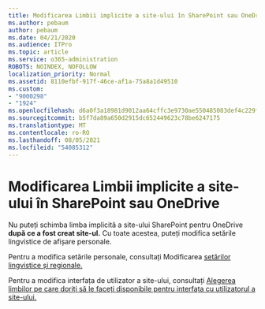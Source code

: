 ```yaml
---
title: Modificarea Limbii implicite a site-ului în SharePoint sau OneDrive
ms.author: pebaum
author: pebaum
ms.date: 04/21/2020
ms.audience: ITPro
ms.topic: article
ms.service: o365-administration
ROBOTS: NOINDEX, NOFOLLOW
localization_priority: Normal
ms.assetid: 8110efbf-917f-46ce-af1a-75a8a1d49510
ms.custom:
- "9000298"
- "1924"
ms.openlocfilehash: d6a0f3a18981d9012aa64cffc3e9730ae550485083def4c229f1b2235ff98403
ms.sourcegitcommit: b5f7da89a650d2915dc652449623c78be6247175
ms.translationtype: MT
ms.contentlocale: ro-RO
ms.lasthandoff: 08/05/2021
ms.locfileid: "54085312"
---
```

# <a name="change-the-default-site-language-in-sharepoint-or-onedrive"></a>Modificarea Limbii implicite a site-ului în SharePoint sau OneDrive 

Nu puteți schimba limba implicită a site-ului SharePoint pentru OneDrive **după ce a fost creat site-ul.** Cu toate acestea, puteți modifica setările lingvistice de afișare personale.

Pentru a modifica setările personale, consultați Modificarea [setărilor lingvistice și regionale.](https://support.office.com/article/Change-your-personal-language-and-region-settings-caa1fccc-bcdb-42f3-9e5b-45957647ffd7)

Pentru a modifica interfața de utilizator a site-ului, consultați [Alegerea limbilor pe care doriți să le faceți disponibile pentru interfața cu utilizatorul a site-ului.](https://support.office.com/article/choose-the-languages-you-want-to-make-available-for-a-site-s-user-interface-16d3a83c-05ab-4b50-8fbb-ff576a3351e8)


